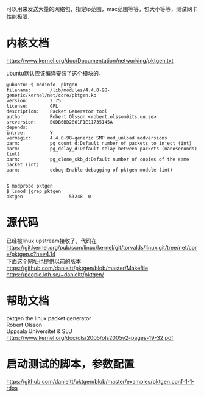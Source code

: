 可以用来发送大量的网络包，指定ip范围，mac范围等等，包大小等等，测试网卡性能极限.


# 内核文档
https://www.kernel.org/doc/Documentation/networking/pktgen.txt

ubuntu默认应该编译安装了这个模块的。
```text
@ubuntu:~$ modinfo  pktgen
filename:       /lib/modules/4.4.0-98-generic/kernel/net/core/pktgen.ko
version:        2.75
license:        GPL
description:    Packet Generator tool
author:         Robert Olsson <robert.olsson@its.uu.se>
srcversion:     B0DB6BD2861F1E11735145A
depends:        
intree:         Y
vermagic:       4.4.0-98-generic SMP mod_unload modversions 
parm:           pg_count_d:Default number of packets to inject (int)
parm:           pg_delay_d:Default delay between packets (nanoseconds) (int)
parm:           pg_clone_skb_d:Default number of copies of the same packet (int)
parm:           debug:Enable debugging of pktgen module (int)


$ modprobe pktgen
$ lsmod |grep pktgen
pktgen                 53248  0

```

# 源代码
已经被linux upstream接收了，代码在      
https://git.kernel.org/pub/scm/linux/kernel/git/torvalds/linux.git/tree/net/core/pktgen.c?h=v4.14   
下面这个网址也提供以前的版本   
https://github.com/danieltt/pktgen/blob/master/Makefile   
https://people.kth.se/~danieltt/pktgen/   


# 帮助文档 
pktgen the linux packet generator   
Robert Olsson   
Uppsala Universitet & SLU   
https://www.kernel.org/doc/ols/2005/ols2005v2-pages-19-32.pdf   


# 启动测试的脚本，参数配置
https://github.com/danieltt/pktgen/blob/master/examples/pktgen.conf-1-1-rdos
